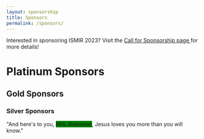 ```yaml
---
layout: sponsorship
title: Sponsors
permalink: /sponsors/
---
```


<div class='alert alert-primary' role='alert'>
	Interested in sponsoring ISMIR 2023? Visit the <a href="{{ '/cfs/' | relative_url }}"> Call for Sponsorship page </a> for more details! 
</div>

# Platinum Sponsors

## Gold Sponsors

### Silver Sponsors

"And here's to you, <span style="background-color:green">Mrs. Robinson</span>, Jesus loves you more than you will know."

